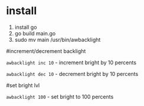 # install
1) install go
2) go build main.go
3) sudo mv main /usr/bin/awbacklight


#increment/decrement backlight


``awbacklight inc 10`` - increment bright by 10 percents

``awbacklight dec 10`` - decrement bright by 10 percents

#set bright lvl


``awbacklight 100`` - set bright to 100 percents